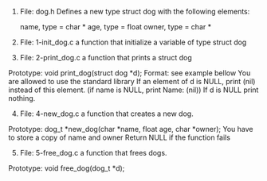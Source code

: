 1. File: dog.h
	Defines a new type struct dog with the following elements:

	name, type = char *
	age, type = float
	owner, type = char *

2. File: 1-init_dog.c
	a function that initialize a variable of type struct dog

3. File: 2-print_dog.c
	a function that prints a struct dog

Prototype: void print_dog(struct dog *d);
Format: see example bellow
You are allowed to use the standard library
If an element of d is NULL, print (nil) instead of this element. (if name is NULL, print Name: (nil))
If d is NULL print nothing.

4. File: 4-new_dog.c
	a function that creates a new dog.

Prototype: dog_t *new_dog(char *name, float age, char *owner);
You have to store a copy of name and owner
Return NULL if the function fails

5. File: 5-free_dog.c
	a function that frees dogs.

Prototype: void free_dog(dog_t *d);
